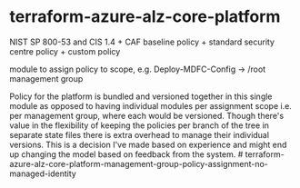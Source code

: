 # terraform-azure-alz-core-platform
NIST SP 800-53 and CIS 1.4 + CAF baseline policy + standard security centre policy + custom policy

module to assign policy to scope, e.g. Deploy-MDFC-Config -> /root management group

Policy for the platform is bundled and versioned together in this single module as opposed to having individual modules per assignment scope i.e. per management group, where each would be versioned. Though there's value in the flexibility of keeping the policies per branch of the tree in separate state files there is extra overhead to manage their individual versions. This is a decision I've made based on experience and might end up changing the model based on feedback from the system. # terraform-azure-alz-core-platform-management-group-policy-assignment-no-managed-identity
